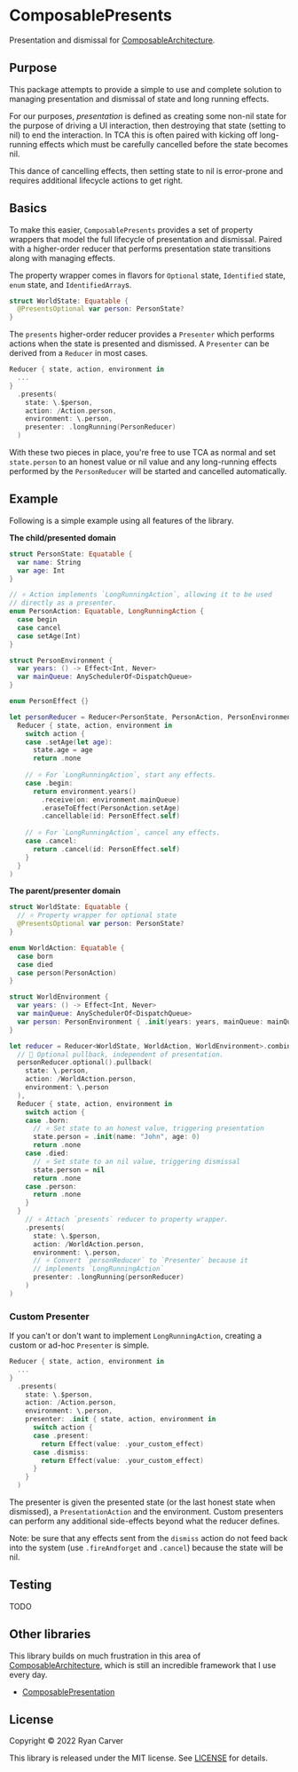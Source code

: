 # ComposablePresents

Presentation and dismissal for [ComposableArchitecture](https://github.com/pointfreeco/swift-composable-architecture/).

## Purpose

This package attempts to provide a simple to use and complete solution to 
managing presentation and dismissal of state and long running effects.

For our purposes, *presentation* is defined as creating some non-nil state
for the purpose of driving a UI interaction, then destroying that state
(setting to nil) to end the interaction. In TCA this is often paired
with kicking off long-running effects which must be carefully cancelled
before the state becomes nil. 

This dance of cancelling effects, then setting state to nil is error-prone
and requires additional lifecycle actions to get right.

## Basics

To make this easier, `ComposablePresents` provides a set of property wrappers
that model the full lifecycle of presentation and dismissal. Paired with
a higher-order reducer that performs presentation state transitions along
with managing effects.

The property wrapper comes in flavors for `Optional` state, `Identified` state, 
`enum` state, and `IdentifiedArray`s.

```swift
struct WorldState: Equatable {
  @PresentsOptional var person: PersonState?
}
```

The `presents` higher-order reducer provides a `Presenter` which performs
actions when the state is presented and dismissed. A `Presenter` can be
derived from a `Reducer` in most cases.

```swift
Reducer { state, action, environment in
  ...
}
  .presents(
    state: \.$person,
    action: /Action.person,
    environment: \.person,
    presenter: .longRunning(PersonReducer)
  )
```

With these two pieces in place, you're free to use TCA as normal and set
`state.person` to an honest value or nil value and any long-running effects 
performed by the `PersonReducer` will be started and cancelled automatically.

## Example

Following is a simple example using all features of the library.

**The child/presented domain**

```swift
struct PersonState: Equatable {
  var name: String
  var age: Int
}

// ⭐️ Action implements `LongRunningAction`, allowing it to be used
// directly as a presenter.
enum PersonAction: Equatable, LongRunningAction {
  case begin
  case cancel
  case setAge(Int)
}

struct PersonEnvironment {
  var years: () -> Effect<Int, Never>
  var mainQueue: AnySchedulerOf<DispatchQueue>
}

enum PersonEffect {}

let personReducer = Reducer<PersonState, PersonAction, PersonEnvironment>.combine(
  Reducer { state, action, environment in
    switch action {
    case .setAge(let age):
      state.age = age
      return .none
  
    // ⭐️ For `LongRunningAction`, start any effects.
    case .begin:
      return environment.years()
        .receive(on: environment.mainQueue)
        .eraseToEffect(PersonAction.setAge)
        .cancellable(id: PersonEffect.self)
        
    // ⭐️ For `LongRunningAction`, cancel any effects.
    case .cancel:
      return .cancel(id: PersonEffect.self)
    }
  }
)
```

**The parent/presenter domain**

```swift
struct WorldState: Equatable {
  // ⭐️ Property wrapper for optional state
  @PresentsOptional var person: PersonState?
}

enum WorldAction: Equatable {
  case born
  case died
  case person(PersonAction)
}

struct WorldEnvironment {
  var years: () -> Effect<Int, Never>
  var mainQueue: AnySchedulerOf<DispatchQueue>
  var person: PersonEnvironment { .init(years: years, mainQueue: mainQueue) }
}

let reducer = Reducer<WorldState, WorldAction, WorldEnvironment>.combine(
  // 👀 Optional pullback, independent of presentation.
  personReducer.optional().pullback(
    state: \.person,
    action: /WorldAction.person,
    environment: \.person
  ),
  Reducer { state, action, environment in
    switch action {
    case .born:
      // ⭐️ Set state to an honest value, triggering presentation 
      state.person = .init(name: "John", age: 0)
      return .none
    case .died:
      // ⭐️ Set state to an nil value, triggering dismissal
      state.person = nil
      return .none
    case .person:
      return .none
    }
  }
    // ⭐️ Attach `presents` reducer to property wrapper.
    .presents(
      state: \.$person,
      action: /WorldAction.person,
      environment: \.person,
      // ⭐️ Convert `personReducer` to `Presenter` because it 
      // implements `LongRunningAction`
      presenter: .longRunning(personReducer)
    )
)
```

### Custom Presenter

If you can't or don't want to implement `LongRunningAction`, creating
a custom or ad-hoc `Presenter` is simple.

```swift
Reducer { state, action, environment in
  ...
}
  .presents(
    state: \.$person,
    action: /Action.person,
    environment: \.person,
    presenter: .init { state, action, environment in 
      switch action {
      case .present:
        return Effect(value: .your_custom_effect)
      case .dismiss:
        return Effect(value: .your_custom_effect)
      }
    }
  )
```

The presenter is given the presented state (or the last honest state
when dismissed), a `PresentationAction` and the environment. Custom
presenters can perform any additional side-effects beyond what the
reducer defines.

Note: be sure that any effects sent from the `dismiss` action do
not feed back into the system (use `.fireAndforget` and `.cancel`) 
because the state will be nil. 

## Testing

TODO

## Other libraries

This library builds on much frustration in this area of [ComposableArchitecture](https://github.com/pointfreeco/swift-composable-architecture/), 
which is still an incredible framework that I use every day.

* [ComposablePresentation](https://github.com/darrarski/swift-composable-presentation)

## License

Copyright © 2022 Ryan Carver

This library is released under the MIT license. See [LICENSE](LICENSE) for details.
